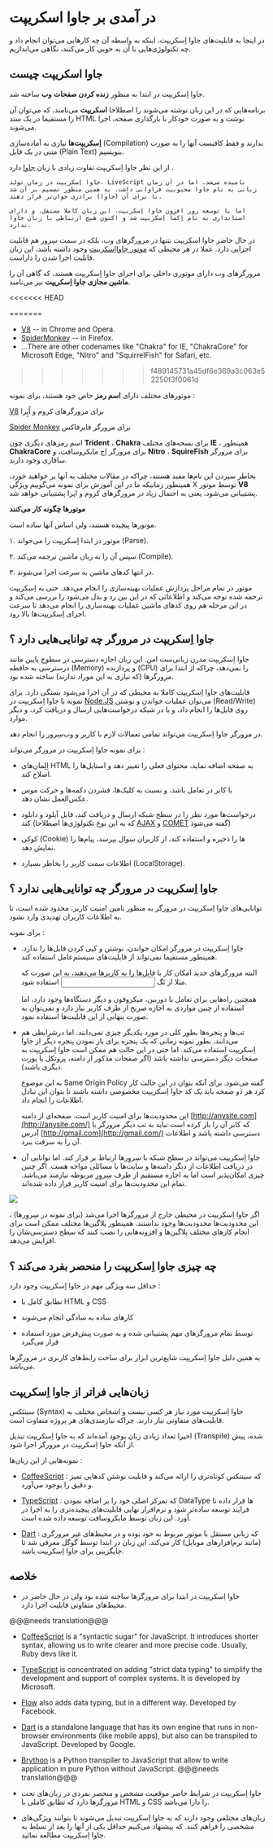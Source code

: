 # در آمدی بر جاوا اسکریپت 

  

در اینجا به قابلیت‌های جاوا اِسکریپت، اینکه به واسطه آن چه کارهایی می‌توان انجام داد و چه تکنولوژی‌هایی با آن به خوبی کار می‌کنند، نگاهی می‌اندازیم.  


## جاوا اسکریپت چیست  

  

جاوا اِسکریپت در ابتدا به منظور **زنده کردن صفحات** **وب** ساخته شد.  

  

برنامه‌هایی که در این زبان نوشته می‌شوند را اصطلاحا **اسکریپت** می‌نامند، که می‌توان آن را مستقیما در یک سند HTML نوشت و به صورت خودکار با بارگذاری صفحه، اجرا می‌شوند.  

  

**اِسکریپت‌ها** نیازی به آماده‌سازی (Compilation) ندارند و فقط کافیست آنها را به صورت متنی در یک فایل (Plain Text) بنویسیم.  

  

از این نظر جاوا اِسکریپت تفاوت زیادی با زبان [جاوا](https://en.wikipedia.org/wiki/Java_(programming_language)) دارد .


  

```
جاوا اِسکریپت در زمان تولد، LiveScript نامیده می‌شد. اما در آن زمان زبانی به نام جاوا محبوبیت فراوانی داشت، به همین منظور تصمیم بر آن شد تا برای آن (جاوا) برادری جوان‌تر قرار دهند.  

اما با توسعه روز افزون جاوا اِسکریپت، این زبان کاملا مستقل، و دارای استانداری به نام اِکما اِسکریپت شد و اکنون هیچ ارتباطی با زبان جاوا ندارد.  
```

  

در حال حاضر جاوا اسکریپت نتنها در مرورگرهای وب، بلکه در سمت سِرور هم قابلیت اجرایی دارد. عملا در هر محیطی که 
[موتور جاوااِسکریپت](https://en.wikipedia.org/wiki/JavaScript_engine)
 وجود داشته باشد، این زبان قابلیت اجرا شدن را داراست.  

مرورگرهای وب دارای موتوری داخلی برای اجرای جاوا اِسکریپت هستند، که گاهی آن را  **ماشین مجازی جاوا** **اِسکریپت** نیز می‌نامند.  

<<<<<<< HEAD
  
=======
- [V8](https://en.wikipedia.org/wiki/V8_(JavaScript_engine)) -- in Chrome and Opera.
- [SpiderMonkey](https://en.wikipedia.org/wiki/SpiderMonkey) -- in Firefox.
- ...There are other codenames like "Chakra" for IE, "ChakraCore" for Microsoft Edge, "Nitro" and "SquirrelFish" for Safari, etc.
>>>>>>> f489145731a45df6e369a3c063e52250f3f0061d

موتورهای مختلف دارای **اسم رمز** خاص خود هستند، برای نمونه :  

  

[V8](https://en.wikipedia.org/wiki/V8_(JavaScript_engine)) برای مرورگرهای کروم و اُپِرا 

  

[Spider Monkey](https://en.wikipedia.org/wiki/SpiderMonkey) برای مرورگر فایرفاکس  

اسم رمزهای دیگری چون **Trident** ، **Chakra** برای نسخه‌های مختلف **IE** ، همینطور **ChakraCore** برای مرورگر اِج مایکروسافت، و **Nitro** ، **SquireFish** برای مرورگر سافاری وجود دارند.  

  

بخاطر سپردن این نام‌ها مفید هستند، چراکه در مقالات مختلف به آنها بر خواهید خورد، همینطور زمانیکه ما در این آموزش برای نمونه می‌گوییم ویژگی X توسط موتور **V8** پشتیبانی می‌شود، یعنی به احتمال زیاد در مرورگرهای کروم و اپرا پشتیبانی خواهد شد.  

  

**موتورها** **چگونه کار** **می‌کنند** 

  

موتورها پیچیده هستند، ولی اساس آنها ساده است.  

  

  

۱. موتور در ابتدا اِسکریپت را می‌خواند (Parse).  

  

۲. سپس آن را به زبان ماشین ترجمه می‌کند (Compile).  

  

۳. در انتها کدهای ماشین به سرعت اجرا می‌شوند. 

  

موتور در تمام مراحل پردازش عملیات بهینه‌سازی را انجام می‌دهد. حتی به اِسکریپت‌ ترجمه شده توجه می‌کند و اطلاعاتی که در این بین رد و بدل می‌شود را بررسی می‌کند و در این مرحله هم روی ‌کدهای ماشین عملیات بهینه‌سازی را انجام می‌دهد تا سرعت اجرای اِسکریپت‌ها بالا رود. 

  

## جاوا اِسکریپت در مرورگر چه توانایی‌هایی دارد  ؟   

  

جاوا اِسکریپت مدرن زبانی‌ست امن. این زبان اجازه دسترسی در سطوح پایین مانند درسترسی به حافظه (Memory) و پردازنده (CPU) را نمی‌دهد، چراکه از ابتدا برای مرورگرها (که نیازی به این موراد ندارند) ساخته شده بود.  

  

قابلیت‌های جاوا اِسکریپت کاملا به محیطی که در آن اجرا می‌شود بستگی دارد. برای نمونه با جاوا اِسکریپت در [Node.JS](https://wikipedia.org/wiki/Node.js) می‌توان عملیات خواندن و نوشتن (Read/Write) روی فایل‌ها را انجام داد، و یا در شبکه درخواست‌هایی ارسال و دریافت کرد، و دیگر موارد.  

  

در مرورگر جاوا اِسکریپت می‌تواند تمامی تعمالات لازم با کاربر و وب‌سِرور را انجام دهد.  

  

برای نمونه جاوا اِسکریپت در مرورگر می‌تواند :  

  

- اِلِمان‌های HTML به صفحه اضافه نماید، محتوای فعلی را تغییر دهد و استایل‌ها را اصلاح کند.  

- با کابر در تعامل باشد، و نسبت به کلیک‌ها، فشردن دکمه‌ها و حرکت موس عکس‌العمل نشان دهد.  

- درخواست‌ها مورد نظر را در سطح شبکه ارسال و دریافت کند، فایل آپلود و دانلود کند (که به این نوع تکنولوژی‌ها اصطلاحا [AJAX](https://en.wikipedia.org/wiki/Ajax_(programming)) و [COMET](https://en.wikipedia.org/wiki/Comet_(programming)) گفته می‌شود)  

- کوکی (Cookie) ها را ذخیره و استفاده کند، از کاربران سوال بپرسد، پیام‌ها را نمایش دهد.  

- اطلاعات سمت کاربر را بخاطر بسپارد (LocalStorage).  

  

## جاوا اِسکریپت در مرورگر چه توانایی‌هایی ندارد ؟  

  

توانایی‌های جاوا اِسکریپت در مرورگر به منظور تامین امنیت کاربر، محدود شده است، تا به اطلاعات کاربران تهدیدی وارد نشود.  

  

برای نمونه :  

  

- جاوا اِسکریپت در مرورگر امکان خواندن، نوشتن و کپی کردن فایل‌ها را ندارد. همینطور مستقیما نمی‌تواند از قابلیت‌های سیستم‌عامل استفاده کند.  

  البته مرورگرهای جدید امکان کار با فایل‌ها را به کاربرها می‌دهند، به این صورت که مثلا از تَگ <input> استفاده شود.  

  همچنین راه‌هایی برای تعامل با دوربین، میکروفون و دیگر دستگاه‌ها وجود دارد، اما استفاده از چنین مواردی به اجازه صریح از طرف کاربر نیاز دارد و نمی‌توان به صورت پنهانی از این قابلیت‌ها استفاده نمود.  

  

- تب‌ها و پنجره‌ها بطور کلی در مورد یکدیگر چیزی نمی‌دانند. اما درشرایطی هم می‌دانند، بطور نمونه زمانی که یک پنجره برای باز نمودن پنجره دیگر از جاوا اِسکریپت استفاده می‌کند. اما حتی در این حالت هم ممکن است جاوا اِسکریپت به صفحات دیگر دسترسی نداشته باشد (اگر صفحات مذکور از دامنه، پروتکل یا پورت دیگری باشند).  

  به این موضوع Same Origin Policy گفته می‌شود. برای آنکه بتوان در این حالت کار کرد هر دو صفحه باید یک کد جاوا اِسکریپت مخصوصی داشته باشند تا بتوان این تبادل اطلاعات را انجام داد.   

  این محدودیت‌ها برای امنیت کاربر است. صفحه‌ای از دامنه [http://anysite.com](http://anysite.com/) که کابر آن را باز کرده است نباید به تب دیگر مرورگر با آدرس [http://gmail.com](http://gmail.com/) دسترسی داشته باشد و اطلاعات آن را به سرقت ببرد.  

- جاوا اِسکریپت می‌تواند در سطح شبکه با سِروِرها ارتباط بر قرار کند. اما توانایی آن در دریافت اطلاعات از دیگر دامنه‌ها و سایت‌ها با مسائلی مواجه هست. اگر چنین چیزی امکان‌پذیر است اما به اجازه مستقیم از طرف سِروِرِ مربوطه نیازمند می‌باشد. تمام این محدودیت‌ها برای امنیت کاربر قرار داده شده‌اند.  

  

![](limitations.svg) 

  

اگر جاوا اِسکریپت در محیطی خارج از مرورگرها اجرا می‌شد (برای نمونه در سِروِرها) ، این محدودیت‌ها محدودیت‌ها وجود نداشتند. همینطور پلاگین‌ها مختلف ممکن است برای انجام کارهای مختلف پلاگین‌ها و افزونه‌هایی را نصب کنند که سطح دسترسی‌شان را افزایش می‌دهد. 

  

## چه چیزی جاوا اِسکریپت را منحصر بفرد می‌کند ؟  

  

حداقل سه ویژگی مهم در جاوا اِسکریپت وجود دارد :  

  

- تطابق کامل با HTML و CSS  

- کارهای ساده به سادگی انجام می‌شوند  

- توسط تمام مرورگرهای مهم پشتیبانی شده و به صورت پیش‌فرض مورد استفاده قرار می‌گیرد  

  

به همین دلیل جاوا اِسکریپت شایع‌ترین ابزار برای ساخت رابط‌های کاربری در مرورگر‌ها می‌باشد.  

  

##  زبان‌هایی فراتر از جاوا اِسکریپت  

  

سینتَکس (Syntax) جاوا اِسکریپت مورد نیاز هر کسی نیست و اشخاص مختلف به قابلیت‌های متفاوتی نیاز دارند. چراکه نیازمندی‌های هر پروژه متفاوت است.  

  

اخیرا تعداد زیادی زبان بوجود آمده‌اند که به جاوا اِسکریپت تبدیل (Transpile) شده، پیش از آنکه جاوا اِسکریپت در مرورگر اجرا شود.  

  

نمونه‌هایی از این زبان‌ها :  

  

- [CoffeeScript](http://coffeescript.org/) : که سینتکس کوتاه‌تری را ارائه می‌کند و قابلیت نوشتن کدهایی تمیز و دقیق را بوجود می‌آورد.  

  

- [TypeScript](http://www.typescriptlang.org/) : که تمرکز اصلی خود را بر اضافه نمودن DataType ها قرار داده تا فرایند توسعه ساده‌تر شود و نرم‌افزار نهایی قابلیت‌های پیچیده‌تری را به اجرا در آورد. این زبان توسط مایکروسافت توسعه داده شده است.  

- [Dart](https://www.dartlang.org/) : که زبانی مستقل با موتور مربوط به خود بوده و در محیط‌های غیر مرورگری (مانند نرم‌افزارهای موبایل) کار می‌کند. این زبان در ابتدا توسط گوگل معرفی شد تا جایگزینی برای جاوا اِسکریپت باشد.  

  

## خلاصه 

  

- جاوا اِسکریپت در ابتدا برای مرورگرها ساخته شده بود ولی در حال حاضر در محیط‌های متفاوتی قابلیت اجرا دارد.  

@@@needs translation@@@
- [CoffeeScript](http://coffeescript.org/) is a "syntactic sugar" for JavaScript. It introduces shorter syntax, allowing us to write clearer and more precise code. Usually, Ruby devs like it.
- [TypeScript](http://www.typescriptlang.org/) is concentrated on adding "strict data typing" to simplify the development and support of complex systems. It is developed by Microsoft.
- [Flow](http://flow.org/) also adds data typing, but in a different way. Developed by Facebook.
- [Dart](https://www.dartlang.org/) is a standalone language that has its own engine that runs in non-browser environments (like mobile apps), but also can be transpiled to JavaScript. Developed by Google.
- [Brython](https://brython.info/) is a Python transpiler to JavaScript that allow to write application in pure Python without JavaScript.
@@@needs translation@@@

- جاوا اِسکریپت در شرایط حاضر موقعیت مشخص و منحصر بفردی در زبان‌های تحت مرورگرها دارد که تطابق کاملی با HTML و CSS را دارا می‌باشد.  

- زبان‌های مختلفی وجود دارند که به جاوا اِسکریپت تبدیل می‌شوند تا بتوانند ویژگی‌های مشخصی را فراهم کنند. که پیشنهاد می‌کنیم حداقل یکی از آنها را بعد از تسلط به جاوا اِسکریپت مطالعه نمائید.  

 
